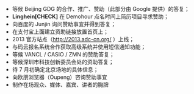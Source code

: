 * 等候 Beijing GDG 的合作、推广、赞助（此部分由 Google 提供）的答复；
* __Linghein[CHECK]__ 在 Demohour 点名时间上简历项目寻求赞助；
* 向百度的 Junjin 询问赞助事宜并得到答复；
* 在支付宝上面建立资助链接放置首页上；
* 2013 官方站点（http://2013.adc-cn.org/ ）上线；
* 与码云报名系统合作获取高级系统并使用短信通知功能；
* 等候 VANCL / CASIO / ZMN 的赞助答复；
* 等候深圳市科技创新委员会处的资助答复；
* 待 7 月初确定北京场地的具体信息；
* 向欧朋浏览器（Oupeng）咨询赞助事宜
* 制作在场观众、媒体、嘉宾、讲者的胸牌
